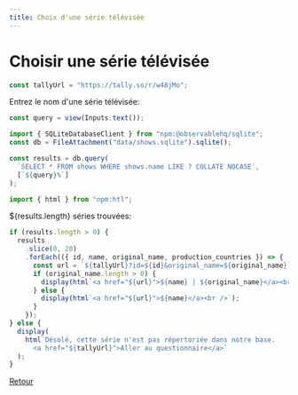 ```yaml
---
title: Choix d'une série télévisée
---
```


# Choisir une série télévisée

```js
const tallyUrl = "https://tally.so/r/w48jMo";
```

Entrez le nom d'une série télévisée:

```js
const query = view(Inputs.text());
```

```js
import { SQLiteDatabaseClient } from "npm:@observablehq/sqlite";
const db = FileAttachment("data/shows.sqlite").sqlite();
```

```js
const results = db.query(
  `SELECT * FROM shows WHERE shows.name LIKE ? COLLATE NOCASE`,
  [`${query}%`]
);
```

```js
import { html } from "npm:htl";
```

${results.length} séries trouvées:

```js
if (results.length > 0) {
  results
    .slice(0, 20)
    .forEach(({ id, name, original_name, production_countries }) => {
      const url = `${tallyUrl}?id=${id}&original_name=${original_name}`;
      if (original_name.length > 0) {
        display(html`<a href="${url}">${name} | ${original_name}</a><br />`);
      } else {
        display(html`<a href="${url}">${name}</a><br />`);
      }
    });
} else {
  display(
    html`Désolé, cette série n'est pas répertoriée dans notre base.
      <a href="${tallyUrl}">Aller au questionnaire</a>`
  );
}
```

</div>

<a href="./">Retour</a>
